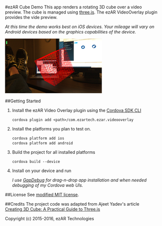 #ezAR Cube Demo
This app renders a rotating 3D cube over a video preview. The cube is managed using 
[three.js](http://threejs.org/). The ezAR VideoOverlay plugin provides the vide preview.  
  
*At this time the demo works best on iOS devices. Your mileage will vary on Android devices based on the 
graphics capabilities of the device.* 
  
![screenshot](screenshot.png)


##Getting Started
1. Install the ezAR Video Overlay plugin using the [Cordova SDK CLI](https://cordova.apache.org/)  
    ```
    cordova plugin add <path>/com.ezartech.ezar.videooverlay
    ```
2. Install the platforms you plan to test on.  
    ```
    cordova platform add ios
    cordova platform add android
    ```
3. Build the project for all installed platforms  
    ```
    cordova build --device
    ```
4. Install on your device and run  
  
    *I use [GapDebug](https://www.genuitec.com/products/gapdebug/) for drag-n-drop 
    app installation and when needed debugging of my Cordova web UIs.*
  
##License
See [modified MIT license](LICENSE).  
  
##Credits
The project code was adapted from Ajeet Yadev's article 
[Creating 3D Cube: A Practical Guide to Three.js](http://www.awwwards.com/creating-3d-cube-a-practical-guide-to-three-js-with-live-demo.html)  
  
Copyright (c) 2015-2016, ezAR Technologies